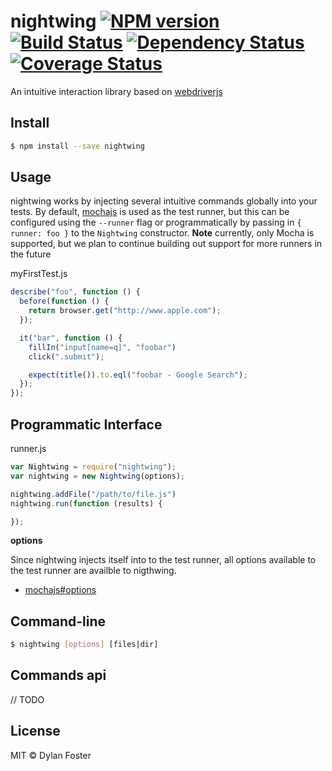 # nightwing [![NPM version][npm-image]][npm-url] [![Build Status][travis-image]][travis-url] [![Dependency Status][daviddm-image]][daviddm-url] [![Coverage Status][coveralls-image]][coveralls-url]

An intuitive interaction library based on [webdriverjs](https://www.npmjs.com/package/selenium-webdriver)

## Install

```sh
$ npm install --save nightwing
```

## Usage

nightwing works by injecting several intuitive commands globally into your tests.
By default, [mochajs](mochajs.org) is used as the test runner, but this can be
configured using the `--runner` flag or programmatically by passing in `{ runner: foo }`
to the `Nightwing` constructor. **Note** currently, only Mocha is supported, but
we plan to continue building out support for more runners in the future

myFirstTest.js

```javascript
describe("foo", function () {
  before(function () {
    return browser.get("http://www.apple.com");
  });

  it("bar", function () {
    fillIn("input[name=q]", "foobar")
    click(".submit");

    expect(title()).to.eql("foobar - Google Search");
  });
});
```

## Programmatic Interface

runner.js

```javascript
var Nightwing = require("nightwing");
var nightwing = new Nightwing(options);

nightwing.addFile("/path/to/file.js")
nightwing.run(function (results) {

});
```

**options**

Since nightwing injects itself into to the test runner, all options available to the test runner are availble to nigthwing.

 - [mochajs#options](https://github.com/mochajs/mocha/wiki/Using-mocha-programmatically)

## Command-line

```sh
$ nightwing [options] [files|dir]
```

## Commands api

// TODO

## License

MIT © Dylan Foster

[coveralls-image]: https://coveralls.io/repos/dylanfoster/nightwing/badge.svg?branch=development
[coveralls-url]: https://coveralls.io/r/dylanfoster/nightwing?branch=development
[npm-image]: https://badge.fury.io/js/nightwing.svg
[npm-url]: https://npmjs.org/package/nightwing
[travis-image]: https://travis-ci.org/dylanfoster/nightwing.svg?branch=development
[travis-url]: https://travis-ci.org/dylanfoster/nightwing
[daviddm-image]: https://david-dm.org/dylanfoster/nightwing.svg?theme=shields.io
[daviddm-url]: https://david-dm.org/dylanfoster/nightwing
